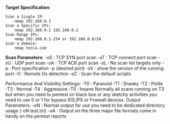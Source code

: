 **Target Specification**:

	Scan a Single IP:	
		nmap 192.168.0.1
	Scan a Specific IPs:
		nmap 192.168.0.1 192.168.0.2
	Scan Range IPs:
		nmap 192.168.0.1-254 or 192.168.0.0/24
	Scan a domain:
		nmap tesla.com

**Scan Parameters**:
	-sS : TCP SYN port scan
	-sT : TCP connect port scan
	-sU : UDP port scan
	-sA : TCP ACK port scan
	-sL : No scan list targets only
	-p : Port specification -p (desired port)
	-sV : show the version of the running port
	-O : Remote Os detection
	-sC : Scan the default scripts

Performance And Visibility Settings:
	-T0 : Paranoid
	-T1 : Sneaky
	-T2 : Polite
	-T3 : Normal
	-T4 : Aggressive
	-T5 : Insane 
	Normally all scans running on T3 but when you need to pentest on black box or any sketchy activities you need to use 0 or 1 for bypass IDS,IPS or Firewall devices.
Output Parameters:
	-oN : Normal output for use you need to be dedicated directory usage (-oN test.txt)
	-oA : Output on the three major file formats come in handy on the pentest reports
	
	
